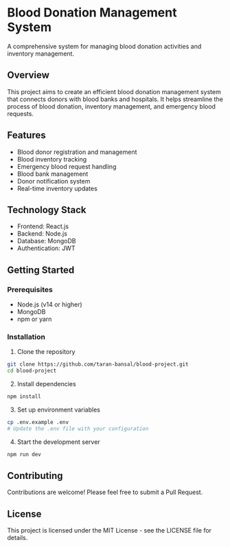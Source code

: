 # Blood Donation Management System

A comprehensive system for managing blood donation activities and inventory management.

## Overview

This project aims to create an efficient blood donation management system that connects donors with blood banks and hospitals. It helps streamline the process of blood donation, inventory management, and emergency blood requests.

## Features

- Blood donor registration and management
- Blood inventory tracking
- Emergency blood request handling
- Blood bank management
- Donor notification system
- Real-time inventory updates

## Technology Stack

- Frontend: React.js
- Backend: Node.js
- Database: MongoDB
- Authentication: JWT

## Getting Started

### Prerequisites

- Node.js (v14 or higher)
- MongoDB
- npm or yarn

### Installation

1. Clone the repository
```bash
git clone https://github.com/taran-bansal/blood-project.git
cd blood-project
```

2. Install dependencies
```bash
npm install
```

3. Set up environment variables
```bash
cp .env.example .env
# Update the .env file with your configuration
```

4. Start the development server
```bash
npm run dev
```

## Contributing

Contributions are welcome! Please feel free to submit a Pull Request.

## License

This project is licensed under the MIT License - see the LICENSE file for details.
